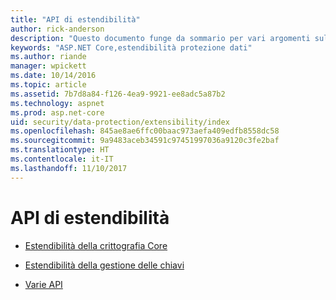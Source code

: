 ```yaml
---
title: "API di estendibilità"
author: rick-anderson
description: "Questo documento funge da sommario per vari argomenti sull'estendibilità della protezione dati di ASP.NET Core."
keywords: "ASP.NET Core,estendibilità protezione dati"
ms.author: riande
manager: wpickett
ms.date: 10/14/2016
ms.topic: article
ms.assetid: 7b7d8a84-f126-4ea9-9921-ee8adc5a87b2
ms.technology: aspnet
ms.prod: asp.net-core
uid: security/data-protection/extensibility/index
ms.openlocfilehash: 845ae8ae6ffc00baac973aefa409edfb8558dc58
ms.sourcegitcommit: 9a9483aceb34591c97451997036a9120c3fe2baf
ms.translationtype: HT
ms.contentlocale: it-IT
ms.lasthandoff: 11/10/2017
---
```

# <a name="extensibility-apis"></a>API di estendibilità

* [Estendibilità della crittografia Core](core-crypto.md)

* [Estendibilità della gestione delle chiavi](key-management.md)

* [Varie API](misc-apis.md)
